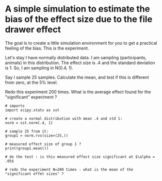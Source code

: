 # A simple simulation to estimate the bias of the effect size due to the file drawer effect

The goal is to create a little simulation environment for you to get a practical feeling of the bias. 
This is the experiment.

Let's stay I have normally distributed data. I am sampling (participants, animals) in this distribution. The effect size is .4 and the standard deviation is 1. So, I am sampling in  N(0.4, 1). 

Say I sample 25 samples. Calculate the mean, and test if this is different from zero, at the 5% level.

Redo this experiment 200 times. What is the average effect found for the "significant" experiment ?

```
# imports
import scipy.stats as sst

# create a normal distribution with mean .4 and std 1:
norm = sst.norm(.4, 1)

# sample 25 from it:
group1 = norm.rvs(size=(25,))

# measured effect size of group 1 ?
print(group1.mean())

# do the test : is this measured effect size significant at $\alpha = .05$

# redo the experiment N=200 times - what is the mean of the "significant effet sizes" ?
```

